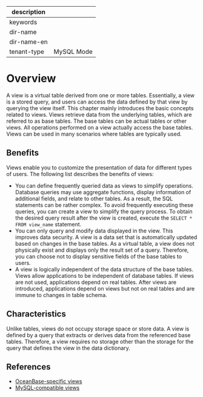 |description||
|---|---|
|keywords||
|dir-name||
|dir-name-en||
|tenant-type|MySQL Mode|

# Overview

A view is a virtual table derived from one or more tables. Essentially, a view is a stored query, and users can access the data defined by that view by querying the view itself. This chapter mainly introduces the basic concepts related to views. Views retrieve data from the underlying tables, which are referred to as base tables. The base tables can be actual tables or other views. All operations performed on a view actually access the base tables. Views can be used in many scenarios where tables are typically used.

## Benefits

Views enable you to customize the presentation of data for different types of users. The following list describes the benefits of views:

* You can define frequently queried data as views to simplify operations. Database queries may use aggregate functions, display information of additional fields, and relate to other tables. As a result, the SQL statements can be rather complex. To avoid frequently executing these queries, you can create a view to simplify the query process. To obtain the desired query result after the view is created, execute the `SELECT * FROM view_name` statement.
* You can only query and modify data displayed in the view. This improves data security. A view is a data set that is automatically updated based on changes in the base tables. As a virtual table, a view does not physically exist and displays only the result set of a query. Therefore, you can choose not to display sensitive fields of the base tables to users.
* A view is logically independent of the data structure of the base tables. Views allow applications to be independent of database tables. If views are not used, applications depend on real tables. After views are introduced, applications depend on views but not on real tables and are immune to changes in table schema.

## Characteristics

Unlike tables, views do not occupy storage space or store data. A view is defined by a query that extracts or derives data from the referenced base tables. Therefore, a view requires no storage other than the storage for the query that defines the view in the data dictionary.

## References

* [OceanBase-specific views](200.oceanBase-own-view-of-mysql-mode.md)
* [MySQL-compatible views](300.mysql-compatible-view-of-mysql-mode.md)
